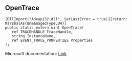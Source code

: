 ## OpenTrace

```
[DllImport("Advapi32.dll", SetLastError = true)][return: MarshalAs(UnmanagedType.U4)]
public static extern uint OpenTrace(
   ref TRACEHANDLE TraceHandle,
   string InstanceName,
   ref EVENT_TRACE_PROPERTIES Properties
);
```

Microsoft documentation: [Link](https://docs.microsoft.com/en-us/windows/win32/api/evntrace/nf-evntrace-opentracea)
